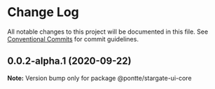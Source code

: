 # Change Log

All notable changes to this project will be documented in this file.
See [Conventional Commits](https://conventionalcommits.org) for commit guidelines.

## 0.0.2-alpha.1 (2020-09-22)

**Note:** Version bump only for package @pontte/stargate-ui-core
